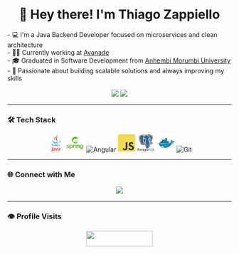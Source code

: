 <div align="center">
  <h1>👋 Hey there! I'm Thiago Zappiello</h1>
</div>

<div> 
  - 💻 I'm a Java Backend Developer focused on microservices and clean architecture<br>
  - 👨‍💼 Currently working at <a href="https://www.avanade.com/pt-br/" target="_blank">Avanade</a><br>
  - 🎓 Graduated in Software Development from <a href="https://portal.anhembi.br/" target="_blank">Anhembi Morumbi University</a><br>
  - 🚀 Passionate about building scalable solutions and always improving my skills
</div>

<br>

<div align="center">
  <img height="150em" src="https://github-readme-stats.vercel.app/api/top-langs/?username=TZappiello&layout=compact&langs_count=7&theme=tokyonight"/>
<img height="150em" src="https://github-readme-streak-stats-eight.vercel.app?user=TZappiello&theme=tokyonight&date_format=j%20M%5B%20Y%5D"/>
<!--   <img height="150em" src="http://github-readme-streak-stats.herokuapp.com?user=TZappiello&theme=tokyonight&date_format=j%20M%5B%20Y%5D"/> -->
</div>

---

### 🛠️ Tech Stack

<div align="center">
  <img src="https://raw.githubusercontent.com/devicons/devicon/master/icons/java/java-original-wordmark.svg" alt="Java" width="40" height="40"/>
  <img src="https://raw.githubusercontent.com/devicons/devicon/master/icons/spring/spring-original-wordmark.svg" alt="Spring" width="40" height="40"/>
  <img src="https://brandslogos.com/wp-content/uploads/images/large/angular-icon-logo.png" alt="Angular" width="40" height="40"/>
  <img src="https://raw.githubusercontent.com/devicons/devicon/master/icons/javascript/javascript-original.svg" alt="JavaScript" width="40" height="40"/>
  <img src="https://raw.githubusercontent.com/devicons/devicon/master/icons/postgresql/postgresql-original-wordmark.svg" alt="PostgreSQL" width="40" height="40"/>
  <img src="https://raw.githubusercontent.com/devicons/devicon/master/icons/docker/docker-original.svg" alt="Docker" width="40" height="40"/>
  <img src="https://www.vectorlogo.zone/logos/git-scm/git-scm-icon.svg" alt="Git" width="40" height="40"/>
</div>

---

### 🌐 Connect with Me

<div align="center">
  <a href="https://www.linkedin.com/in/thiago-zappiello/" target="_blank">
    <img src="https://img.shields.io/badge/-LinkedIn-%230077B5?style=for-the-badge&logo=linkedin&logoColor=white">
  </a>
</div>

---

### 👁️ Profile Visits

<div align="center">
  <img src="https://profile-counter.glitch.me/TZappiello/count.svg" width="150" height="35"/>
</div>
